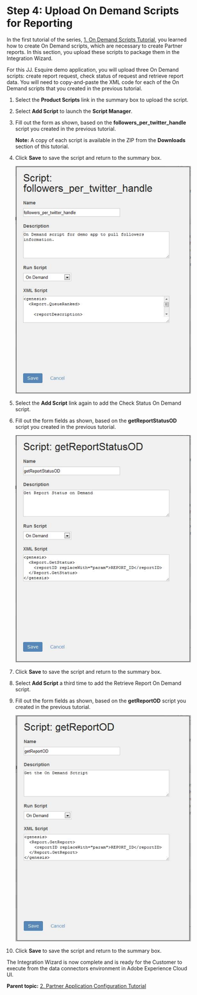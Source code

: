 # Step 4: Upload On Demand Scripts for Reporting

 

In the first tutorial of the series, [1. On Demand Scripts Tutorial](c_scripting.md#), you learned how to create On Demand scripts, which are necessary to create Partner reports. In this section, you upload these scripts to package them in the Integration Wizard.

For this JJ. Esquire demo application, you will upload three On Demand scripts: create report request, check status of request and retrieve report data. You will need to copy-and-paste the XML code for each of the On Demand scripts that you created in the previous tutorial.

1.  Select the **Product Scripts** link in the summary box to upload the script.
2.  Select **Add Script** to launch the **Script Manager**.
3.  Fill out the form as shown, based on the **followers_per_twitter_handle** script you created in the previous tutorial.

    **Note:** A copy of each script is available in the ZIP from the **Downloads** section of this tutorial.

4.  Click **Save** to save the script and return to the summary box.

    ![](graphics/configuration008.jpg)

5.  Select the **Add Script** link again to add the Check Status On Demand script.
6.  Fill out the form fields as shown, based on the **getReportStatusOD** script you created in the previous tutorial.

    ![](graphics/configuration009.jpg)

7.  Click **Save** to save the script and return to the summary box.
8.  Select **Add Script** a third time to add the Retrieve Report On Demand script.
9.  Fill out the form fields as shown, based on the **getReportOD** script you created in the previous tutorial.

    ![](graphics/configuration010.jpg)

10. Click **Save** to save the script and return to the summary box.

The Integration Wizard is now complete and is ready for the Customer to execute from the data connectors environment in Adobe Experience Cloud UI.

**Parent topic:** [2. Partner Application Configuration Tutorial](c_Partner_Application_Configuration_for_Data_Connectors_Tutorial.md)

